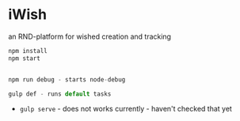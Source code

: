 iWish
=======

an RND-platform for wished creation and tracking

```js
npm install
npm start


npm run debug - starts node-debug

gulp def - runs default tasks

```

- ```gulp serve``` - does not works currently - haven't checked that yet
